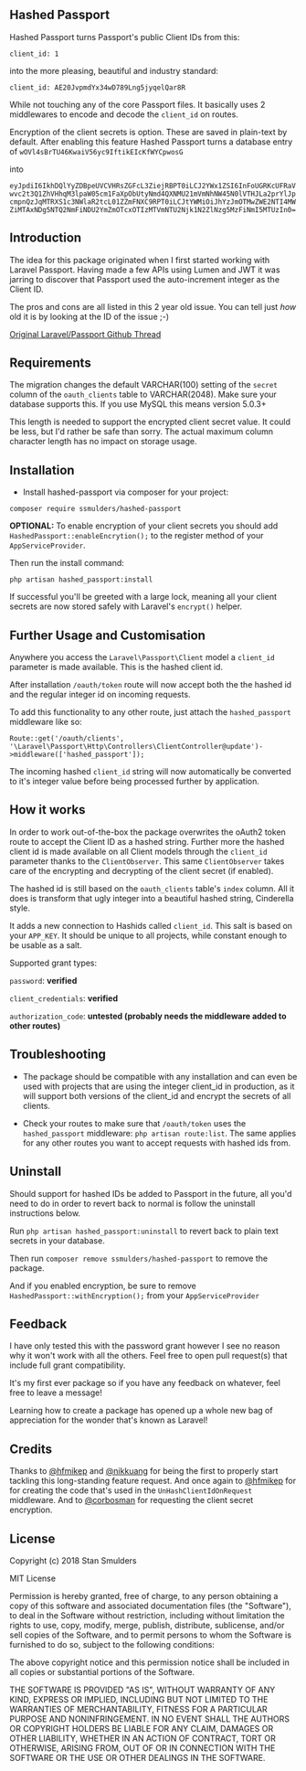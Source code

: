 Hashed Passport
-----
Hashed Passport turns Passport's public Client IDs from this:

`client_id: 1` 

into the more pleasing, beautiful and industry standard:

`client_id: AE20JvpmdYx34wD789Lng5jyqelQar8R`

While not touching any of the core Passport files. It basically uses 2 middlewares to encode and decode the `client_id` on routes.

Encryption of the client secrets is option. These are saved in plain-text by default. After enabling this feature Hashed Passport turns a database entry of `wOVl4sBrTU46KwaiV56yc9IftikEIcKfWYCpwosG` 

into
 
`eyJpdiI6IkhDQlYyZDBpeUVCVHRsZGFcL3ZiejRBPT0iLCJ2YWx1ZSI6InFoUGRKcUFRaVwvc2t3Q1ZhVHhqM3lpaW05cm1FaXpObUtyNmd4QXNMU21mVmNhNW45N0lVTHJLa2prYlJpcmpnQzJqMTRXS1c3NWlaR2tcL01ZZmFNXC9RPT0iLCJtYWMiOiJhYzJmOTMwZWE2NTI4MWZiMTAxNDg5NTQ2NmFiNDU2YmZmOTcxOTIzMTVmNTU2Njk1N2ZlNzg5MzFiNmI5MTUzIn0=` 

Introduction
-----

The idea for this package originated when I first started working with Laravel Passport. Having made a few APIs using Lumen and JWT it was jarring to discover that Passport used the auto-increment integer as the Client ID.

The pros and cons are all listed in this 2 year old issue. You can tell just _how_ old it is by looking at the ID of the issue ;-)

[Original Laravel/Passport Github Thread](https://github.com/laravel/passport/issues/14)


Requirements
-----
The migration changes the default VARCHAR(100) setting of the `secret` column of the `oauth_clients` table to VARCHAR(2048). Make sure your database supports this. If you use MySQL this means version 5.0.3+

This length is needed to support the encrypted client secret value. It could be less, but I'd rather be safe than sorry. The actual maximum column character length has no impact on storage usage.


Installation
-----

* Install hashed-passport via composer for your project:

`composer require ssmulders/hashed-passport`


**OPTIONAL:** To enable encryption of your client secrets you should add   `HashedPassport::enableEncrytion();` to the register method of your `AppServiceProvider`.

Then run the install command:

`php artisan hashed_passport:install`

If successful you'll be greeted with a large lock, meaning all your client secrets are now stored safely with Laravel's `encrypt()` helper.

Further Usage and Customisation
-----

Anywhere you access the `Laravel\Passport\Client` model a `client_id` parameter is made available. This is the hashed client id. 

After installation `/oauth/token` route will now accept both the the hashed id and the regular integer id on incoming requests.

To add this functionality to any other route, just attach the `hashed_passport` middleware like so:

`Route::get('/oauth/clients', '\Laravel\Passport\Http\Controllers\ClientController@update')->middleware(['hashed_passport']);`

The incoming hashed `client_id` string will now automatically be converted to it's integer value before being processed further by application.

How it works
-----

In order to work out-of-the-box the package overwrites the oAuth2 token route to accept the Client ID as a hashed string. Further more the hashed client id is made available on all Client models through the `client_id` parameter thanks to the `ClientObserver`. This same `ClientObserver` takes care of the encrypting and decrypting of the client secret (if enabled). 

The hashed id is still based on the `oauth_clients` table's `index` column. All it does is transform that ugly integer into a beautiful hashed string, Cinderella style.

It adds a new connection to Hashids called `client_id`. This salt is based on your `APP_KEY`. It should be unique to all projects, while constant enough to be usable as a salt.

Supported grant types:

`password`: **verified**

`client_credentials`: **verified**

`authorization_code`: **untested (probably needs the middleware added to other routes)**

Troubleshooting
-----

* The package should be compatible with any installation and can even be used with projects that are using the integer client_id in production, as it will support both versions of the client_id and encrypt the secrets of all clients.

* Check your routes to make sure that `/oauth/token` uses the `hashed_passport` middleware: 
`php artisan route:list`. The same applies for any other routes you want to accept requests with hashed ids from.


Uninstall
-----

Should support for hashed IDs be added to Passport in the future, all you'd need to do in order to revert back to normal is follow the uninstall instructions below.

Run `php artisan hashed_passport:uninstall`  to revert back to plain text secrets in your database.

Then run `composer remove ssmulders/hashed-passport` to remove the package.

And if you enabled encryption, be sure to remove `HashedPassport::withEncryption();` from your `AppServiceProvider`

Feedback
---
I have only tested this with the password grant however I see no reason why it won't work with all the others. Feel free to open pull request(s) that include full grant compatibility. 

It's my first ever package so if you have any feedback on whatever, feel free to leave a message! 

Learning how to create a package has opened up a whole new bag of appreciation for the wonder that's known as Laravel!


Credits
---
Thanks to [@hfmikep](https://github.com/hfmikep) and [@nikkuang](https://github.com/nikkuang) for being the first to properly start tackling this long-standing feature request. And once again to [@hfmikep](https://github.com/hfmikep) for for creating the code that's used in the `UnHashClientIdOnRequest` middleware. And to [@corbosman](https://github.com/corbosman) for requesting the client secret encryption.

License
---
Copyright (c) 2018 Stan Smulders

MIT License

Permission is hereby granted, free of charge, to any person obtaining a copy of this software and associated documentation files (the "Software"), to deal in the Software without restriction, including without limitation the rights to use, copy, modify, merge, publish, distribute, sublicense, and/or sell copies of the Software, and to permit persons to whom the Software is furnished to do so, subject to the following conditions:

The above copyright notice and this permission notice shall be included in all copies or substantial portions of the Software.

THE SOFTWARE IS PROVIDED "AS IS", WITHOUT WARRANTY OF ANY KIND, EXPRESS OR IMPLIED, INCLUDING BUT NOT LIMITED TO THE WARRANTIES OF MERCHANTABILITY, FITNESS FOR A PARTICULAR PURPOSE AND NONINFRINGEMENT. IN NO EVENT SHALL THE AUTHORS OR COPYRIGHT HOLDERS BE LIABLE FOR ANY CLAIM, DAMAGES OR OTHER LIABILITY, WHETHER IN AN ACTION OF CONTRACT, TORT OR OTHERWISE, ARISING FROM, OUT OF OR IN CONNECTION WITH THE SOFTWARE OR THE USE OR OTHER DEALINGS IN THE SOFTWARE.

